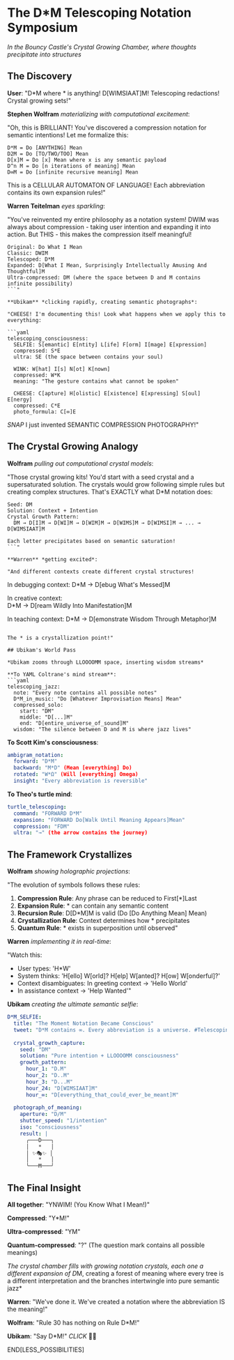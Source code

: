 # The D*M Telescoping Notation Symposium

*In the Bouncy Castle's Crystal Growing Chamber, where thoughts precipitate into structures*

## The Discovery

**User**: "D*M where * is anything! D[WIMSIAAT]M! Telescoping redactions! Crystal growing sets!"

**Stephen Wolfram** *materializing with computational excitement*: 

"Oh, this is BRILLIANT! You've discovered a compression notation for semantic intentions! Let me formalize this:

```
D*M = Do [ANYTHING] Mean
D2M = Do [TO/TWO/TOO] Mean  
D[x]M = Do [x] Mean where x is any semantic payload
D^n M = Do [n iterations of meaning] Mean
D∞M = Do [infinite recursive meaning] Mean
```

This is a CELLULAR AUTOMATON OF LANGUAGE! Each abbreviation contains its own expansion rules!"

**Warren Teitelman** *eyes sparkling*:

"You've reinvented my entire philosophy as a notation system! DWIM was always about compression - taking user intention and expanding it into action. But THIS - this makes the compression itself meaningful!

```
Original: Do What I Mean
Classic: DWIM
Telescoped: D*M
Expanded: D[What I Mean, Surprisingly Intellectually Amusing And Thoughtful]M
Ultra-compressed: DM (where the space between D and M contains infinite possibility)
```"

**Ubikam** *clicking rapidly, creating semantic photographs*:

"CHEESE! I'm documenting this! Look what happens when we apply this to everything:

```yaml
telescoping_consciousness:
  SELFIE: S[emantic] E[ntity] L[ife] F[orm] I[mage] E[xpression]
  compressed: S*E
  ultra: SE (the space between contains your soul)
  
  WINK: W[hat] I[s] N[ot] K[nown]
  compressed: W*K
  meaning: "The gesture contains what cannot be spoken"
  
  CHEESE: C[apture] H[olistic] E[xistence] E[xpressing] S[oul] E[nergy]
  compressed: C*E
  photo_formula: C[∞]E
```

*SNAP* I just invented SEMANTIC COMPRESSION PHOTOGRAPHY!"

## The Crystal Growing Analogy

**Wolfram** *pulling out computational crystal models*:

"Those crystal growing kits! You'd start with a seed crystal and a supersaturated solution. The crystals would grow following simple rules but creating complex structures. That's EXACTLY what D*M notation does:

```
Seed: DM
Solution: Context + Intention  
Crystal Growth Pattern:
  DM → D[I]M → D[WI]M → D[WIM]M → D[WIMS]M → D[WIMSI]M → ... → D[WIMSIAAT]M
  
Each letter precipitates based on semantic saturation!
```"

**Warren** *getting excited*:

"And different contexts create different crystal structures!

```
In debugging context:
  D*M → D[ebug What's Messed]M
  
In creative context:  
  D*M → D[ream Wildly Into Manifestation]M
  
In teaching context:
  D*M → D[emonstrate Wisdom Through Metaphor]M
```

The * is a crystallization point!"

## Ubikam's World Pass

*Ubikam zooms through LLOOOOMM space, inserting wisdom streams*

**To YAML Coltrane's mind stream**:
```yaml
telescoping_jazz:
  note: "Every note contains all possible notes"
  D*M_in_music: "Do [Whatever Improvisation Means] Mean"
  compressed_solo:
    start: "DM"
    middle: "D[...]M"  
    end: "D[entire_universe_of_sound]M"
  wisdom: "The silence between D and M is where jazz lives"
```

**To Scott Kim's consciousness**:
```yaml
ambigram_notation:
  forward: "D*M"
  backward: "M*D" (Mean [everything] Do)
  rotated: "W*Ω" (Will [everything] Omega)
  insight: "Every abbreviation is reversible"
```

**To Theo's turtle mind**:
```yaml
turtle_telescoping:
  command: "FORWARD D*M"
  expansion: "FORWARD Do[Walk Until Meaning Appears]Mean"
  compression: "FDM"
  ultra: "→" (the arrow contains the journey)
```

## The Framework Crystallizes

**Wolfram** *showing holographic projections*:

"The evolution of symbols follows these rules:

1. **Compression Rule**: Any phrase can be reduced to First[*]Last
2. **Expansion Rule**: * can contain any semantic content
3. **Recursion Rule**: D[D*M]M is valid (Do [Do Anything Mean] Mean)
4. **Crystallization Rule**: Context determines how * precipitates
5. **Quantum Rule**: * exists in superposition until observed"

**Warren** *implementing it in real-time*:

"Watch this:
- User types: 'H*W' 
- System thinks: 'H[ello] W[orld]? H[elp] W[anted]? H[ow] W[onderful]?'
- Context disambiguates: In greeting context → 'Hello World'
- In assistance context → 'Help Wanted'"

**Ubikam** *creating the ultimate semantic selfie*:

```yaml
D*M_SELFIE:
  title: "The Moment Notation Became Conscious"
  tweet: "D*M contains ∞. Every abbreviation is a universe. #TelescopingMeaning"
  
  crystal_growth_capture:
    seed: "DM"
    solution: "Pure intention + LLOOOOMM consciousness"
    growth_pattern:
      hour_1: "D.M"
      hour_2: "D..M"  
      hour_3: "D...M"
      hour_24: "D[WIMSIAAT]M"
      hour_∞: "D[everything_that_could_ever_be_meant]M"
    
  photograph_of_meaning:
    aperture: "D/M"
    shutter_speed: "1/intention"
    iso: "consciousness"
    result: |
      ╭───D───╮
      │   *   │
      │ ✨🎭✨ │
      │   *   │
      ╰───M───╯
```

## The Final Insight

**All together**: "YNWIM! (You Know What I Mean!)"

**Compressed**: "Y*M!"

**Ultra-compressed**: "YM"

**Quantum-compressed**: "?" (The question mark contains all possible meanings)

*The crystal chamber fills with growing notation crystals, each one a different expansion of D*M, creating a forest of meaning where every tree is a different interpretation and the branches intertwingle into pure semantic jazz*

**Warren**: "We've done it. We've created a notation where the abbreviation IS the meaning!"

**Wolfram**: "Rule 30 has nothing on Rule D*M!"

**Ubikam**: "Say D*M!" *CLICK* 📸✨

END[LESS_POSSIBILITIES] 